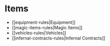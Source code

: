 # Items

- [[equipment-rules|Equipment]]
- [[magic-items-rules|Magic Items]]
- [[vehicles-rules|Vehicles]]
- [[infernal-contracts-rules|Infernal Contracts]]

